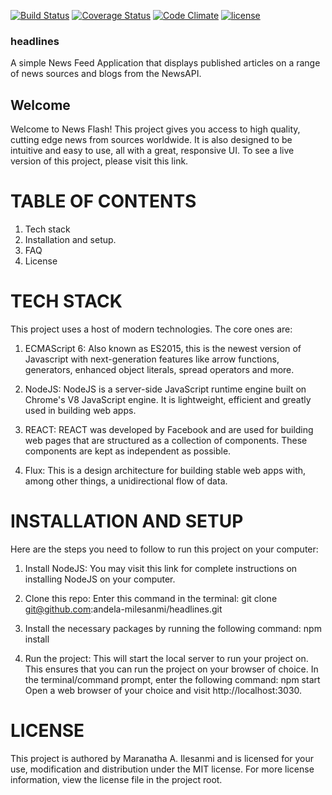 [![Build Status](https://travis-ci.org/andela-milesanmi/headlines.svg?branch=ch-integrate-coverall-144467525)](https://travis-ci.org/andela-milesanmi/headlines)
[![Coverage Status](https://coveralls.io/repos/github/andela-milesanmi/headlines/badge.svg?branch=setup)](https://coveralls.io/github/andela-milesanmi/headlines?branch=setup)
[![Code Climate](https://codeclimate.com/github/andela-milesanmi/headlines/badges/gpa.svg)](https://codeclimate.com/github/andela-milesanmi/headlines)
[![license](https://img.shields.io/github/license/mashape/apistatus.svg)]()

### headlines
A simple News Feed Application that displays published articles on a range of news sources and blogs from the NewsAPI.

## Welcome

Welcome to News Flash! This project gives you access to high quality, cutting edge news from sources worldwide. It is also designed to be intuitive and easy to use, all with a great, responsive UI. To see a live version of this project, please visit this link.

# TABLE OF CONTENTS

1. Tech stack
2. Installation and setup.
3. FAQ
4. License

# TECH STACK

This project uses a host of modern technologies. The core ones are:

1. ECMAScript 6: Also known as ES2015, this is the newest version of Javascript with next-generation features like arrow functions, generators, enhanced object literals, spread operators and more.

2. NodeJS: NodeJS is a server-side JavaScript runtime engine built on Chrome's V8 JavaScript engine. It is lightweight, efficient and greatly used in building web apps.

3. REACT: REACT was developed by Facebook and are used for building web pages that are structured as a collection of components. These components are kept as independent as possible.

4. Flux: This is a design architecture for building stable web apps with, among other things, a unidirectional flow of data.

# INSTALLATION AND SETUP

Here are the steps you need to follow to run this project on your computer:

1. Install NodeJS: You may visit this link for complete instructions on installing NodeJS on your computer.

2. Clone this repo: Enter this command in the terminal:
git clone git@github.com:andela-milesanmi/headlines.git

3. Install the necessary packages by running the following command:
npm install

4. Run the project: This will start the local server to run your project on. This ensures that you can run the project on your browser of choice. In the terminal/command prompt, enter the following command:
npm start
Open a web browser of your choice and visit http://localhost:3030.

# LICENSE

This project is authored by Maranatha A. Ilesanmi and is licensed for your use, modification and distribution under the MIT license. For more license information, view the license file in the project root.

